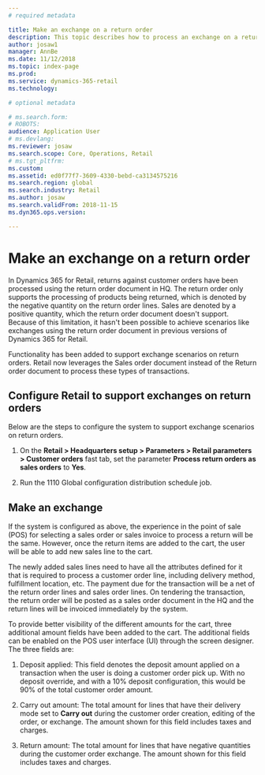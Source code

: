 ```yaml
---
# required metadata

title: Make an exchange on a return order
description: This topic describes how to process an exchange on a return order in Dynamics 365 for Retail.
author: josaw1
manager: AnnBe
ms.date: 11/12/2018
ms.topic: index-page
ms.prod: 
ms.service: dynamics-365-retail
ms.technology: 

# optional metadata

# ms.search.form: 
# ROBOTS: 
audience: Application User
# ms.devlang: 
ms.reviewer: josaw
ms.search.scope: Core, Operations, Retail
# ms.tgt_pltfrm: 
ms.custom: 
ms.assetid: ed0f77f7-3609-4330-bebd-ca3134575216
ms.search.region: global
ms.search.industry: Retail
ms.author: josaw
ms.search.validFrom: 2018-11-15
ms.dyn365.ops.version: 

---
```

# Make an exchange on a return order

In Dynamics 365 for Retail, returns against customer orders have been processed using the return order document in HQ. The return order only supports the processing of products being returned, which is denoted by the negative quantity on the return order lines. Sales are denoted by a positive quantity, which the return order document doesn't support. Because of this limitation, it hasn't been possible to achieve scenarios like exchanges using the return order document in previous versions of Dynamics 365 for Retail.

Functionality has been added to support exchange scenarios on return orders. Retail now leverages the Sales order document instead of the Return order document to process these types of transactions.

## Configure Retail to support exchanges on return orders

Below are the steps to configure the system to support exchange scenarios on return orders.

1.  On the **Retail > Headquarters setup > Parameters > Retail parameters > Customer orders** fast tab, set the parameter **Process return orders as sales orders** to **Yes**.

2.  Run the 1110 Global configuration distribution schedule job.

## Make an exchange

If the system is configured as above, the experience in the point of sale (POS) for selecting a sales order or sales invoice to process a return will be the same. However, once the return items are added to the cart, the user will be able to add new sales line to the cart.

The newly added sales lines need to have all the attributes defined for it that is required to process a customer order line, including delivery method, fulfillment location, etc. The payment due for the transaction will be a net of the return order lines and sales order lines. On tendering the transaction, the return order will be posted as a sales order document in the HQ and the return lines will be invoiced immediately by the system.

To provide better visibility of the different amounts for the cart, three additional amount fields have been added to the cart. The additional fields can be enabled on the POS user interface (UI) through the screen designer. The three fields are:

1.  Deposit applied: This field denotes the deposit amount applied on a transaction when the user is doing a customer order pick up. With no deposit override, and with a 10% deposit configuration, this would be 90% of the total customer order amount.

1.  Carry out amount: The total amount for lines that have their delivery mode set to **Carry out** during the customer order creation, editing of the order, or exchange. The amount shown for this field includes taxes and charges.

1.  Return amount: The total amount for lines that have negative quantities during the customer order exchange. The amount shown for this field includes taxes and charges.



